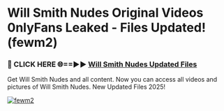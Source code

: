 # Will Smith Nudes Original Videos 0nlyFans Leaked - Files Updated! (fewm2)

<h3>🔴 CLICK HERE 🌐==►► <a href="https://tinyurl.com/4mcuefdz" rel="nofollow">Will Smith Nudes Updated Files</a></h3>

Get Will Smith Nudes and all content. Now you can access all videos and pictures of Will Smith Nudes. New Updated Files 2025!

[![fewm2](https://i.imgur.com/StAQSOY.gif)](https://tinyurl.com/4mcuefdz)
